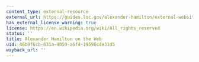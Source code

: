```yaml
---
content_type: external-resource
external_url: https://guides.loc.gov/alexander-hamilton/external-websites
has_external_license_warning: true
license: https://en.wikipedia.org/wiki/All_rights_reserved
status: ''
title: Alexander Hamilton on the Web
uid: 46b9f6cb-031a-4059-a6f4-19598c4e31d5
wayback_url: ''
---
```

